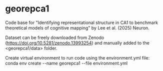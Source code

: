 # georepca1
Code base for "Identifying representational structure in CA1 to benchmark theoretical models of cognitive mapping" by Lee et al. (2025) Neuron.

Dataset can be freely downloaded from Zenodo (https://doi.org/10.5281/zenodo.13993254) and manually added to the <georepca1/data> folder.

Create virtual environment to run code using the environment.yml file: conda env create --name georepca1 --file environment.yml
